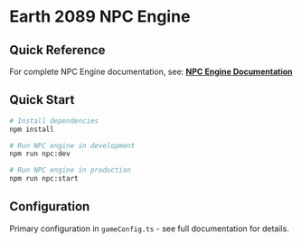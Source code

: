 # Earth 2089 NPC Engine

## Quick Reference

For complete NPC Engine documentation, see: **[NPC Engine Documentation](../public/docs/npc-engine.md)**

## Quick Start

```bash
# Install dependencies
npm install

# Run NPC engine in development
npm run npc:dev

# Run NPC engine in production  
npm run npc:start
```

## Configuration

Primary configuration in `gameConfig.ts` - see full documentation for details.
